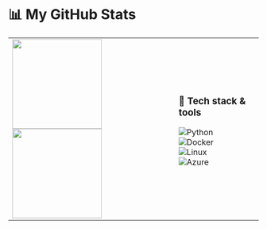 # 📊 My GitHub Stats

<table>
<tr>
<td>

<!-- Stats card -->
<img src="https://github-readme-stats.vercel.app/api?username=anuraghazra&show_icons=true&rank_icon=github&hide_rank=true&custom_title=GitHub%20Stats&title_color=ffffff&icon_color=79ff97&text_color=ffffff&bg_color=0d1117" height="180px"/>

<!-- Top langs -->
<img src="https://github-readme-stats.vercel.app/api/top-langs/?username=anuraghazra&layout=compact&hide_progress=true&title_color=ffffff&text_color=ffffff&bg_color=0d1117" height="180px"/>

</td>
<td>

### 🚀 Tech stack & tools
![Python](https://img.shields.io/badge/Python-3776AB?style=for-the-badge&logo=python&logoColor=white)  
![Docker](https://img.shields.io/badge/Docker-2496ED?style=for-the-badge&logo=docker&logoColor=white)  
![Linux](https://img.shields.io/badge/Linux-FCC624?style=for-the-badge&logo=linux&logoColor=black)  
![Azure](https://img.shields.io/badge/AWS-232F3E?style=for-the-badge&logo=microsoft-azure&logoColor=white)  

</td>
</tr>
</table>
